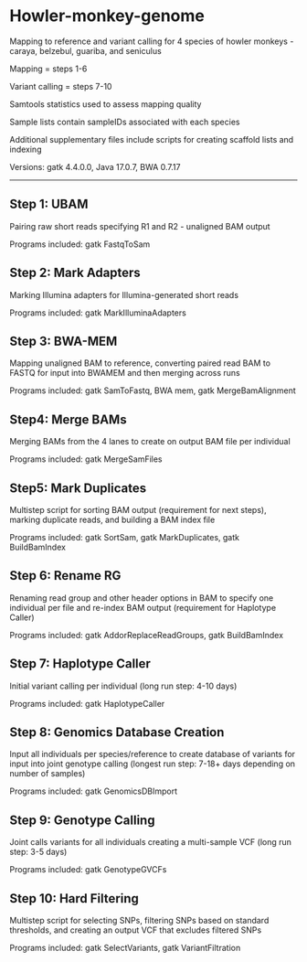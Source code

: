 # Howler-monkey-genome
Mapping to reference and variant calling for 4 species of howler monkeys - caraya, belzebul, guariba, and seniculus

Mapping = steps 1-6

Variant calling = steps 7-10

Samtools statistics used to assess mapping quality

Sample lists contain sampleIDs associated with each species

Additional supplementary files include scripts for creating scaffold lists and indexing

Versions: gatk 4.4.0.0, Java 17.0.7, BWA 0.7.17

______________________________________________________________________________________________________________________

## Step 1: UBAM

Pairing raw short reads specifying R1 and R2 - unaligned BAM output

Programs included: gatk FastqToSam

## Step 2: Mark Adapters

Marking Illumina adapters for Illumina-generated short reads

Programs included: gatk MarkIlluminaAdapters

## Step 3: BWA-MEM

Mapping unaligned BAM to reference, converting paired read BAM to FASTQ for input into BWAMEM and then merging across runs

Programs included: gatk SamToFastq, BWA mem, gatk MergeBamAlignment

## Step4: Merge BAMs

Merging BAMs from the 4 lanes to create on output BAM file per individual

Programs included: gatk MergeSamFiles

## Step5: Mark Duplicates

Multistep script for sorting BAM output (requirement for next steps), marking duplicate reads, and building a BAM index file

Programs included: gatk SortSam, gatk MarkDuplicates, gatk BuildBamIndex

## Step 6: Rename RG

Renaming read group and other header options in BAM to specify one individual per file and re-index BAM output (requirement for Haplotype Caller)

Programs included: gatk AddorReplaceReadGroups, gatk BuildBamIndex

## Step 7: Haplotype Caller

Initial variant calling per individual (long run step: 4-10 days)

Programs included: gatk HaplotypeCaller

## Step 8: Genomics Database Creation

Input all individuals per species/reference to create database of variants for input into joint genotype calling (longest run step: 7-18+ days depending on number of samples)

Programs included: gatk GenomicsDBImport

## Step 9: Genotype Calling

Joint calls variants for all individuals creating a multi-sample VCF (long run step: 3-5 days)

Programs included: gatk GenotypeGVCFs

## Step 10: Hard Filtering

Multistep script for selecting SNPs, filtering SNPs based on standard thresholds, and creating an output VCF that excludes filtered SNPs

Programs included: gatk SelectVariants, gatk VariantFiltration

